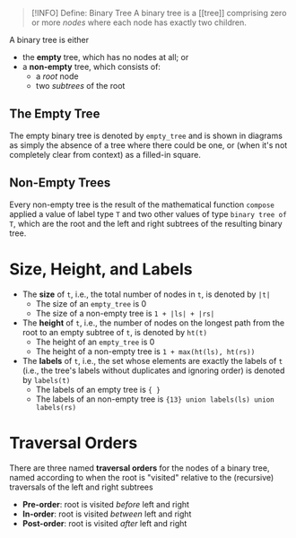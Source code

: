
> [!INFO] Define: Binary Tree
> A binary tree is a [[tree]] comprising zero or more *nodes* where each node has exactly two children.

A binary tree is either
- the **empty** tree, which has no nodes at all; or
- a **non-empty** tree, which consists of:
	- a *root* node
	- two *subtrees* of the root

## The Empty Tree
The empty binary tree is denoted by `empty_tree` and is shown in diagrams as simply the absence of a tree where there could be one, or (when it's not completely clear from context) as a filled-in square.

## Non-Empty Trees
Every non-empty tree is the result of the mathematical function `compose` applied a value of label type `T` and two other values of type `binary tree of T`, which are the root and the left and right subtrees of the resulting binary tree.

# Size, Height, and Labels
- The **size** of `t`, i.e., the total number of nodes in `t`, is denoted by `|t|`
	- The size of an `empty_tree` is 0
	- The size of a non-empty tree is `1 + |ls| + |rs|`
- The **height** of `t`, i.e., the number of nodes on the longest path from the root to an empty subtree of `t`, is denoted by `ht(t)`
	- The height of an `empty_tree` is 0
	- The height of a non-empty tree is `1 + max(ht(ls), ht(rs))`
- The **labels** of `t`, i.e., the set whose elements are exactly the labels of `t` (i.e., the tree's labels without duplicates and ignoring order) is denoted by `labels(t)`
	- The labels of an empty tree is `{ }`
	- The labels of an non-empty tree is `{13} union labels(ls) union labels(rs)`

# Traversal Orders
There are three named **traversal orders** for the nodes of a binary tree, named according to when the root is "visited" relative to the (recursive) traversals of the left and right subtrees
- **Pre-order**: root is visited *before* left and right
- **In-order**: root is visited *between* left and right
- **Post-order**: root is visited *after* left and right

